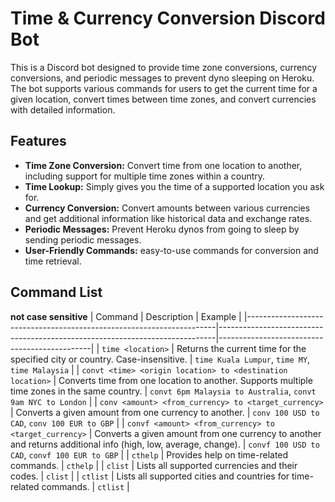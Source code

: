 # Time & Currency Conversion Discord Bot

This is a Discord bot designed to provide time zone conversions, currency conversions, and periodic messages to prevent dyno sleeping on Heroku. The bot supports various commands for users to get the current time for a given location, convert times between time zones, and convert currencies with detailed information.

## Features
- **Time Zone Conversion:** Convert time from one location to another, including support for multiple time zones within a country.
- **Time Lookup:** Simply gives you the time of a supported location you ask for.
- **Currency Conversion:** Convert amounts between various currencies and get additional information like historical data and exchange rates.
- **Periodic Messages:** Prevent Heroku dynos from going to sleep by sending periodic messages.
- **User-Friendly Commands:** easy-to-use commands for conversion and time retrieval.



## Command List
**not case sensitive**
| Command                                                              | Description                                                                 | Example                                      |
|----------------------------------------------------------------------|-----------------------------------------------------------------------------|----------------------------------------------|
| `time <location>`                                                     | Returns the current time for the specified city or country. Case-insensitive. | `time Kuala Lumpur`, `time MY`, `time Malaysia` |
| `convt <time> <origin location> to <destination location>`             | Converts time from one location to another. Supports multiple time zones in the same country. | `convt 6pm Malaysia to Australia`, `convt 9am NYC to London` |
| `conv <amount> <from_currency> to <target_currency>`                   | Converts a given amount from one currency to another. | `conv 100 USD to CAD`, `conv 100 EUR to GBP` |
| `convf <amount> <from_currency> to <target_currency>`                  | Converts a given amount from one currency to another and returns additional info (high, low, average, change). | `convf 100 USD to CAD`, `convf 100 EUR to GBP` |
| `cthelp`                                                              | Provides help on time-related commands.                                      | `cthelp`                                    |
| `clist`                                                               | Lists all supported currencies and their codes.                              | `clist`                                     |
| `ctlist`                                                              | Lists all supported cities and countries for time-related commands.         | `ctlist`                                    |


